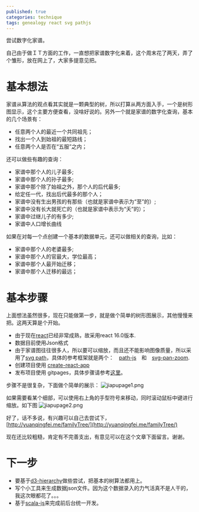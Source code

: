 ```yaml
---
published: true
categories: technique
tags: genealogy react svg pathjs
---
```

尝试数字化家谱。

自己由于做ＩＴ方面的工作，一直想把家谱数字化来着，这个周末花了两天，弄了个雏形，放在网上了，大家多提意见把。

# 基本想法
家谱从算法的观点看其实就是一颗典型的树，所以打算从两方面入手，一个是树形图显示，这个主要方便查看，没啥好说的。另外一个就是家谱的数字化查询，基本的几个场景有：

* 任意两个人的最近一个共同祖先；
* 找出一个人到始祖的最短路线；
* 任意两个人是否在“五服”之内；

还可以做些有趣的查询：

* 家谱中那个人的儿子最多;
* 家谱中那个人的孙子最多;
* 家谱中那个除了始祖之外，那个人的后代最多;
* 给定任一代，找出后代最多的那个人；
* 家谱中没有生出男孩的有那些（也就是家谱中表示为“至”的）;
* 家谱中没有长大就死亡的（也就是家谱中表示为“夭”的）；
* 家谱中过继儿子的有多少;
* 家谱中人口增长曲线

如果在对每一个点创建一个基本的数据单元，还可以做相关的查询，比如：

* 家谱中那个人的老婆最多;
* 家谱中那个人的官最大，学位最高；
* 家谱中那个人最开始迁移；
* 家谱中那个人迁移的最远；

# 基本步骤

上面想法虽然很多，现在只能做第一步，就是做个简单的树形图展示，其他慢慢来把。这两天算是个开始。

* 由于现在[react](https://github.com/facebook/react)已经非常成熟，故采用react 16.0版本.
* 数据目前使用Json格式
* 由于家谱图往往很多人，所以要可以缩放，而且还不能影响图像质量，所以采用了[svg path](https://www.w3.org/TR/SVG/paths.html)，具体的参考框架就是两个：　[path-js](https://github.com/andreaferretti/paths-js)　和　[svg-pan-zoom](https://github.com/chrvadala/react-svg-pan-zoom).
* 创建项目使用 [create-react-app](https://github.com/facebook/create-react-app)
* 发布项目使用 gitpages，具体步骤请参考[这里](https://github.com/facebook/create-react-app/blob/master/packages/react-scripts/template/README.md#github-pages)。


步骤不是很复杂，下面做个简单的展示：
![jiapupage1.png]({{site.baseurl}}/images/jiapupage1.png)

如果需要看某个细部，可以使用右上角的手型符号来移动，同时滚动鼠标中键进行缩放。如下图
![jiapupage2.png]({{site.baseurl}}/images/jiapupage2.png)

好了，话不多说，有兴趣可以自己去尝试下，[http://yuanqingfei.me/familyTree/](http://yuanqingfei.me/familyTree/)

现在还比较粗糙，肯定有不完善支出，有意见可以在这个文章下面留言。谢谢。

# 下一步

* 要基于[d3-hierarchy](https://github.com/d3/d3-hierarchy)做些尝试，把基本的树算法都用上。
* 写个小工具来生成数据json文件。因为这个数据录入的力气活真不是人干的，我这次眼都花了。。。
* 基于[scala-js](https://github.com/scala-js/scala-js)来完成前后台统一开发。
